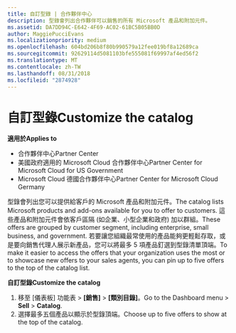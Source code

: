 ```yaml
---
title: 自訂型錄 | 合作夥伴中心
description: 型錄會列出合作夥伴可以銷售的所有 Microsoft 產品和附加元件。
ms.assetid: DA7DD94C-E642-4F69-AC02-61BC5B05BB0D
author: MaggiePucciEvans
ms.localizationpriority: medium
ms.openlocfilehash: 604bd206b8f80b990579a12fee019bf8a12689ca
ms.sourcegitcommit: 92629114d5081103bfe555081f69997af4ed56f2
ms.translationtype: MT
ms.contentlocale: zh-TW
ms.lasthandoff: 08/31/2018
ms.locfileid: "2874928"
---
```

# <a name="customize-the-catalog"></a><span data-ttu-id="3caee-103">自訂型錄</span><span class="sxs-lookup"><span data-stu-id="3caee-103">Customize the catalog</span></span>

**<span data-ttu-id="3caee-104">適用於</span><span class="sxs-lookup"><span data-stu-id="3caee-104">Applies to</span></span>**

-  <span data-ttu-id="3caee-105">合作夥伴中心</span><span class="sxs-lookup"><span data-stu-id="3caee-105">Partner Center</span></span>
-  <span data-ttu-id="3caee-106">美國政府適用的 Microsoft Cloud 合作夥伴中心</span><span class="sxs-lookup"><span data-stu-id="3caee-106">Partner Center for Microsoft Cloud for US Government</span></span>
-  <span data-ttu-id="3caee-107">Microsoft Cloud 德國合作夥伴中心</span><span class="sxs-lookup"><span data-stu-id="3caee-107">Partner Center for Microsoft Cloud Germany</span></span>

<span data-ttu-id="3caee-108">型錄會列出您可以提供給客戶的 Microsoft 產品和附加元件。</span><span class="sxs-lookup"><span data-stu-id="3caee-108">The catalog lists Microsoft products and add-ons available for you to offer to customers.</span></span> <span data-ttu-id="3caee-109">這些產品和附加元件會依客戶區隔 (如企業、小型企業和政府) 加以群組。</span><span class="sxs-lookup"><span data-stu-id="3caee-109">These offers are grouped by customer segment, including enterprise, small business, and government.</span></span> <span data-ttu-id="3caee-110">若要讓您組織最常使用的產品能夠更輕鬆存取，或是要向銷售代理人展示新產品，您可以將最多 5 項產品釘選到型錄清單頂端。</span><span class="sxs-lookup"><span data-stu-id="3caee-110">To make it easier to access the offers that your organization uses the most or to showcase new offers to your sales agents, you can pin up to five offers to the top of the catalog list.</span></span>

**<span data-ttu-id="3caee-111">自訂型錄</span><span class="sxs-lookup"><span data-stu-id="3caee-111">Customize the catalog</span></span>**

1.  <span data-ttu-id="3caee-112">移至 \[儀表板\] 功能表 &gt; **\[銷售\]** &gt; **\[類別目錄\]**。</span><span class="sxs-lookup"><span data-stu-id="3caee-112">Go to the Dashboard menu &gt; **Sell** &gt; **Catalog**.</span></span>
2.  <span data-ttu-id="3caee-113">選擇最多五個產品以顯示於型錄頂端。</span><span class="sxs-lookup"><span data-stu-id="3caee-113">Choose up to five offers to show at the top of the catalog.</span></span>

 

 



